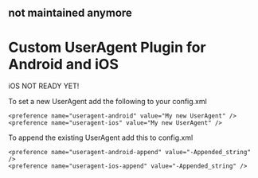 ## not maintained anymore

Custom UserAgent Plugin for Android and iOS
===========================================

iOS NOT READY YET!

To set a new UserAgent add the following to your config.xml
```
<preference name="useragent-android" value="My new UserAgent" />
<preference name="useragent-ios" value="My new UserAgent" />
```
To append the existing UserAgent add this to config.xml
```
<preference name="useragent-android-append" value="-Appended_string" />
<preference name="useragent-ios-append" value="-Appended_string" />
```
